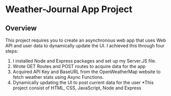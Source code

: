 # Weather-Journal App Project

## Overview
This project requires you to create an asynchronous web app that uses Web API and user data to dynamically update the UI. 
I achieved this through four steps:
1. I installed Node and Express packages and set up my Server.JS file.
2. Wrote GET Routes and POST routes to acquire data for the app
3. Acquired API Key and BaseURL from the OpenWeatherMap website to fetch weather stats using Async Functions.
4. Dynamically updating the UI to post current data for the user
*This project consist of HTML, CSS, JavaScript, Node and Express

